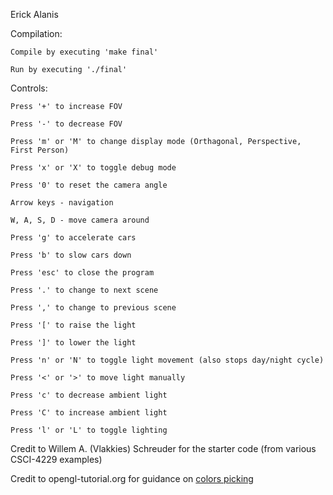 Erick Alanis

Compilation:

    Compile by executing 'make final'

    Run by executing './final'


Controls:

    Press '+' to increase FOV

    Press '-' to decrease FOV

    Press 'm' or 'M' to change display mode (Orthagonal, Perspective, First Person)

    Press 'x' or 'X' to toggle debug mode

    Press '0' to reset the camera angle

    Arrow keys - navigation

    W, A, S, D - move camera around

    Press 'g' to accelerate cars

    Press 'b' to slow cars down

    Press 'esc' to close the program

    Press '.' to change to next scene
    
    Press ',' to change to previous scene

    Press '[' to raise the light

    Press ']' to lower the light

    Press 'n' or 'N' to toggle light movement (also stops day/night cycle)

    Press '<' or '>' to move light manually

    Press 'c' to decrease ambient light

    Press 'C' to increase ambient light

    Press 'l' or 'L' to toggle lighting


Credit to Willem A. (Vlakkies) Schreuder for the starter code (from various CSCI-4229 examples)

Credit to opengl-tutorial.org for guidance on [colors picking](http://www.opengl-tutorial.org/miscellaneous/clicking-on-objects/picking-with-an-opengl-hack/)